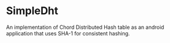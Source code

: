 # SimpleDht
An implementation of Chord Distributed Hash table as an android application that uses SHA-1 for consistent hashing.
